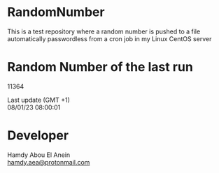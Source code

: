 # RandomNumber    
This is a test repository where a random number is pushed to a file automatically passwordless from a cron job in my Linux CentOS server    
# Random Number of the last run   
11364
      
Last update (GMT +1)    
08/01/23 08:00:01
# Developer    
Hamdy Abou El Anein   
hamdy.aea@protonmail.com
